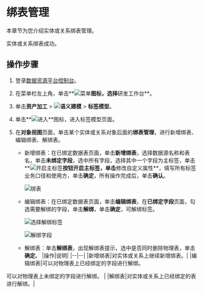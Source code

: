 # 绑表管理

本章节为您介绍实体或关系绑表管理。

实体或关系绑表成功。

## 操作步骤

1.  登录[数据资源平台控制台](https://dataq.console.aliyun.com)。

2.  在菜单栏左上角，单击**![菜单](https://static-aliyun-doc.oss-accelerate.aliyuncs.com/assets/img/zh-CN/6504337061/p188771.png)**图标，选择**研发工作台**。

3.  单击**资产加工** \> **![语义建模](https://static-aliyun-doc.oss-accelerate.aliyuncs.com/assets/img/zh-CN/1290330161/p208848.png)** \> **标签模型**。

4.  单击**![进入](https://static-aliyun-doc.oss-accelerate.aliyuncs.com/assets/img/zh-CN/6504337061/p188815.png)**图标，进入标签模型页面。

5.  在**对象视图**页面，单击某个实体或关系对象后面的**绑表管理**，进行新增绑表、编辑绑表、解绑表。

    -   新增绑表：在已绑定数据表页面，单击**新增绑表**，选择数据源名称和表名，单击**未绑定字段**，选中所有字段，选择其中一个字段为主标签，单击**![开启主标签](https://static-aliyun-doc.oss-accelerate.aliyuncs.com/assets/img/zh-CN/0867900161/p204602.png)**按钮开启主标签，单击**修改自定义属性**，填写所有标签业务口径和使用方，单击**确定**，所有操作完成后，单击**确认**。

        ![绑表](https://static-aliyun-doc.oss-accelerate.aliyuncs.com/assets/img/zh-CN/4775140161/p211948.png)

    -   编辑绑表：在已绑定数据表页面，单击**编辑绑表**，在**已绑定字段**页面，勾选需要解绑的字段，单击**解绑**，单击**确定**，可解绑标签。

        ![选择解绑标签](https://static-aliyun-doc.oss-accelerate.aliyuncs.com/assets/img/zh-CN/2643950161/p213157.png)

        ![解绑字段](https://static-aliyun-doc.oss-accelerate.aliyuncs.com/assets/img/zh-CN/4775140161/p211949.png)

    -   解绑表：单击**解绑表**，出现解绑表提示，选中是否同时删除物理表，单击**确定**。
    |操作|说明|
    |--|--|
    |新增绑表|对实体或关系上继续新增绑表。|
    |编辑绑表|可以对物理表上已经绑定的字段进行解绑。

可以对物理表上未绑定的字段进行解绑。 |
    |解绑表|对实体或关系上已经绑定的表进行解绑。|


